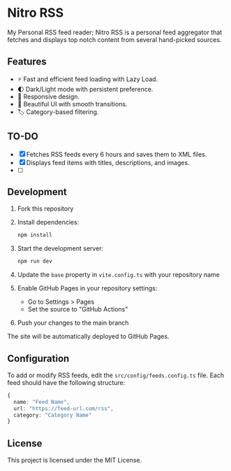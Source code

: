 # Nitro RSS

My Personal RSS feed reader; Nitro RSS is a personal feed aggregator that fetches and displays top notch content from several hand-picked sources.

## Features

- ⚡ Fast and efficient feed loading with Lazy Load.
- 🌓 Dark/Light mode with persistent preference.
- 📱 Responsive design.
- 🎨 Beautiful UI with smooth transitions.
- 🏷️ Category-based filtering.

## TO-DO

- [x] Fetches RSS feeds every 6 hours and saves them to XML files.
- [x] Displays feed items with titles, descriptions, and images.
- [ ] 

## Development

1. Fork this repository
2. Install dependencies:
   ```bash
   npm install
   ```

3. Start the development server:
   ```bash
   npm run dev
   ```
4. Update the `base` property in `vite.config.ts` with your repository name
5. Enable GitHub Pages in your repository settings:
   - Go to Settings > Pages
   - Set the source to "GitHub Actions"
6. Push your changes to the main branch

The site will be automatically deployed to GitHub Pages.

## Configuration

To add or modify RSS feeds, edit the `src/config/feeds.config.ts` file. Each feed should have the following structure:

```typescript
{
  name: "Feed Name",
  url: "https://feed-url.com/rss",
  category: "Category Name"
}
```

## License

This project is licensed under the MIT License.
